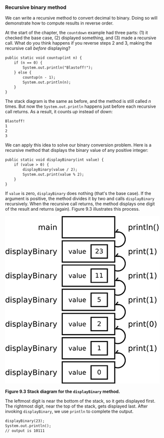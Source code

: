 ###  Recursive binary method


We can write a recursive method to convert decimal to binary.
Doing so will demonstrate how to compute results in reverse order.

At the start of the chapter, the `countdown` example had three parts: (1) it checked the base case, (2) displayed something, and (3) made a recursive call.
What do you think happens if you reverse steps 2 and 3, making the recursive call *before* displaying?

```code
public static void countup(int n) {
    if (n == 0) {
        System.out.println("Blastoff!");
    } else {
        countup(n - 1);
        System.out.println(n);
    }
}
```

The stack diagram is the same as before, and the method is still called $n$ times.
But now the `System.out.println` happens just before each recursive call returns.
As a result, it counts *up* instead of down:

```code
Blastoff!
1
2
3
```

We can apply this idea to solve our binary conversion problem.
Here is a recursive method that displays the binary value of any positive integer:

```code
public static void displayBinary(int value) {
    if (value > 0) {
        displayBinary(value / 2);
        System.out.print(value % 2);
    }
}
```

If `value` is zero, `displayBinary` does nothing (that's the base case).
If the argument is positive, the method divides it by two and calls `displayBinary` recursively.
When the recursive call returns, the method displays one digit of the result and returns (again).
Figure 9.3 illustrates this process.


![Figure 9.3 Stack diagram for the `displayBinary` method.](figs/stack4.jpg)

**Figure 9.3 Stack diagram for the `displayBinary` method.**

The leftmost digit is near the bottom of the stack, so it gets displayed first.
The rightmost digit, near the top of the stack, gets displayed last.
After invoking `displayBinary`, we use `println` to complete the output.

```code
displayBinary(23);
System.out.println();
// output is 10111
```